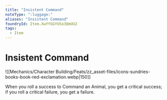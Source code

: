 ```yaml
---
title: "Insistent Command"
noteType: ":luggage:"
aliases: "Insistent Command"
foundryId: Item.XwYYGGYUSo3QmUU2
tags:
  - Item
---
```


# Insistent Command
![[Mechanics/Character Building/Feats/zz_asset-files/icons-sundries-books-book-red-exclamation.webp|150]]

When you roll a success to Command an Animal, you get a critical success; if you roll a critical failure, you get a failure.

